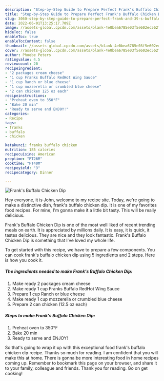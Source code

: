 ```yaml
---
description: "Step-by-Step Guide to Prepare Perfect Frank's Buffalo Chicken Dip"
title: "Step-by-Step Guide to Prepare Perfect Frank's Buffalo Chicken Dip"
slug: 3060-step-by-step-guide-to-prepare-perfect-frank-and-39-s-buffalo-chicken-dip
date: 2022-06-01T13:25:17.709Z
image: //assets-global.cpcdn.com/assets/blank-4e0bea6785e03f5e602ec562f230caae08da540cada707380b4fe1bbebba43da.png
hideToc: false
enableToc: true
enableTocContent: false
thumbnail: //assets-global.cpcdn.com/assets/blank-4e0bea6785e03f5e602ec562f230caae08da540cada707380b4fe1bbebba43da.png
cover: //assets-global.cpcdn.com/assets/blank-4e0bea6785e03f5e602ec562f230caae08da540cada707380b4fe1bbebba43da.png
author: Phoebe Peters
ratingvalue: 4.5
reviewcount: 20
recipeingredient:
- "2 packages cream cheese"
- "1 cup Franks Buffalo RedHot Wing Sauce"
- "1 cup Ranch or blue cheese"
- "1 cup mozzerella or crumbled blue cheese"
- "2 can chicken 125 oz each"
recipeinstructions:
- "Preheat oven to 350°F"
- "Bake 20 min"
- "Ready to serve and ENJOY!"
categories:
- Recipe
tags:
- franks
- buffalo
- chicken

katakunci: franks buffalo chicken 
nutrition: 185 calories
recipecuisine: American
preptime: "PT26M"
cooktime: "PT40M"
recipeyield: "3"
recipecategory: Dinner

---
```



![Frank&#39;s Buffalo Chicken Dip](//assets-global.cpcdn.com/assets/blank-4e0bea6785e03f5e602ec562f230caae08da540cada707380b4fe1bbebba43da.png)

Hey everyone, it is John, welcome to my recipe site. Today, we're going to make a distinctive dish, frank&#39;s buffalo chicken dip. It is one of my favorites food recipes. For mine, I'm gonna make it a little bit tasty. This will be really delicious.



Frank&#39;s Buffalo Chicken Dip is one of the most well liked of recent trending meals on earth. It is appreciated by millions daily. It is easy, it is quick, it tastes delicious. They are nice and they look fantastic. Frank&#39;s Buffalo Chicken Dip is something that I've loved my whole life.


To get started with this recipe, we have to prepare a few components. You can cook frank&#39;s buffalo chicken dip using 5 ingredients and 2 steps. Here is how you cook it.

<!--inarticleads1-->

##### The ingredients needed to make Frank&#39;s Buffalo Chicken Dip:

1. Make ready 2 packages cream cheese
1. Make ready 1 cup Franks Buffalo RedHot Wing Sauce
1. Prepare 1 cup Ranch or blue cheese
1. Make ready 1 cup mozzerella or crumbled blue cheese
1. Prepare 2 can chicken (12.5 oz each)




<!--inarticleads2-->

##### Steps to make Frank&#39;s Buffalo Chicken Dip:

1. Preheat oven to 350°F
1. Bake 20 min
1. Ready to serve and ENJOY!



So that's going to wrap it up with this exceptional food frank&#39;s buffalo chicken dip recipe. Thanks so much for reading. I am confident that you will make this at home. There is gonna be more interesting food in home recipes coming up. Remember to bookmark this page on your browser, and share it to your family, colleague and friends. Thank you for reading. Go on get cooking!
